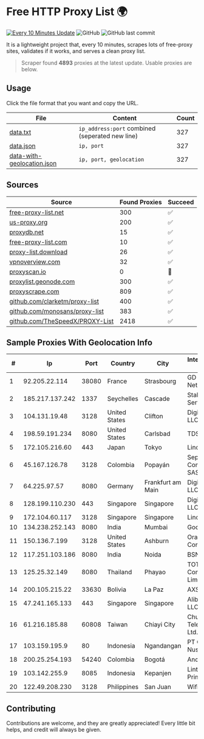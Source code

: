 
# Free HTTP Proxy List 🌍

[![Every 10 Minutes Update](https://github.com/mertguvencli/http-proxy-list/actions/workflows/main.yml/badge.svg?branch=main)](https://github.com/mertguvencli/http-proxy-list/actions/workflows/main.yml)
![GitHub](https://img.shields.io/github/license/mertguvencli/http-proxy-list)
![GitHub last commit](https://img.shields.io/github/last-commit/mertguvencli/http-proxy-list)

It is a lightweight project that, every 10 minutes, scrapes lots of free-proxy sites, validates if it works, and serves a clean proxy list.


> Scraper found **4893** proxies at the latest update. Usable proxies are below.

## Usage

Click the file format that you want and copy the URL.


|File|Content|Count|
|----|-------|-----|
|[data.txt](https://raw.githubusercontent.com/mertguvencli/http-proxy-list/main/proxy-list/data.txt)|`ip_address:port` combined (seperated new line)|327|
|[data.json](https://raw.githubusercontent.com/mertguvencli/http-proxy-list/main/proxy-list/data.json)|`ip, port`|327|
|[data-with-geolocation.json](https://raw.githubusercontent.com/mertguvencli/http-proxy-list/main/proxy-list/data-with-geolocation.json)|`ip, port, geolocation`|327|

## Sources

|Source|Found Proxies|Succeed|
|------|-------------|-------|
|[free-proxy-list.net](https://free-proxy-list.net)|300|✅|
|[us-proxy.org](https://www.us-proxy.org)|200|✅|
|[proxydb.net](http://proxydb.net)|15|✅|
|[free-proxy-list.com](https://free-proxy-list.com/?page=&port=&type%5B%5D=http&type%5B%5D=https&up_time=0&search=Search)|10|✅|
|[proxy-list.download](https://www.proxy-list.download/HTTP)|26|✅|
|[vpnoverview.com](https://vpnoverview.com/privacy/anonymous-browsing/free-proxy-servers)|32|✅|
|[proxyscan.io](https://www.proxyscan.io)|0|🚫|
|[proxylist.geonode.com](https://proxylist.geonode.com/api/proxy-list?limit=300&page=1&sort_by=lastChecked&sort_type=desc&protocols=http,https)|300|✅|
|[proxyscrape.com](https://api.proxyscrape.com/v2/?request=displayproxies&protocol=http&timeout=10000&country=all&ssl=all&anonymity=all)|809|✅|
|[github.com/clarketm/proxy-list](https://raw.githubusercontent.com/clarketm/proxy-list/master/proxy-list-raw.txt)|400|✅|
|[github.com/monosans/proxy-list](https://raw.githubusercontent.com/monosans/proxy-list/main/proxies/http.txt)|383|✅|
|[github.com/TheSpeedX/PROXY-List](https://raw.githubusercontent.com/TheSpeedX/PROXY-List/master/http.txt)|2418|✅|


## Sample Proxies With Geolocation Info

|#|Ip|Port|Country|City|Internet Service Provider|
|-|--|----|-------|----|-------------------------|
|1|92.205.22.114|38080|France|Strasbourg|GD MASS Network|
|2|185.217.137.242|1337|Seychelles|Cascade|Stallion Network Services Limited|
|3|104.131.19.48|3128|United States|Clifton|DigitalOcean, LLC|
|4|198.59.191.234|8080|United States|Carlsbad|TDS TELECOM|
|5|172.105.216.60|443|Japan|Tokyo|Linode, LLC|
|6|45.167.126.78|3128|Colombia|Popayán|Sepcom Comunicaciones SAS|
|7|64.225.97.57|8080|Germany|Frankfurt am Main|DigitalOcean, LLC|
|8|128.199.110.230|443|Singapore|Singapore|DigitalOcean, LLC|
|9|172.104.60.117|3128|Singapore|Singapore|Linode, LLC|
|10|134.238.252.143|8080|India|Mumbai|Google LLC|
|11|150.136.7.199|3128|United States|Ashburn|Oracle Corporation|
|12|117.251.103.186|8080|India|Noida|BSNL Internet|
|13|125.25.32.149|8080|Thailand|Phayao|TOT Public Company Limited|
|14|200.105.215.22|33630|Bolivia|La Paz|AXS Bolivia S. A.|
|15|47.241.165.133|443|Singapore|Singapore|Alibaba.com LLC|
|16|61.216.185.88|60808|Taiwan|Chiayi City|Chunghwa Telecom Co., Ltd.|
|17|103.159.195.9|80|Indonesia|Ngandangan|PT Giga Digital Nusantara|
|18|200.25.254.193|54240|Colombia|Bogotá|Andinet ON Line|
|19|103.142.255.9|8085|Indonesia|Kepanjen|Lintas Data Prima, PT|
|20|122.49.208.230|3128|Philippines|San Juan|WifiCity, Inc|



## Contributing

Contributions are welcome, and they are greatly appreciated! Every
little bit helps, and credit will always be given.

